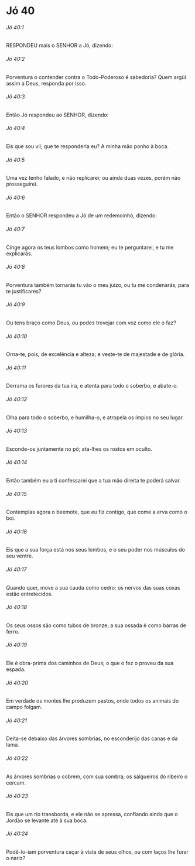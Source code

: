 # Jó 40

###### Jó 40:1

RESPONDEU mais o SENHOR a Jó, dizendo:

###### Jó 40:2

Porventura o contender contra o Todo-Poderoso é sabedoria? Quem argüi assim a Deus, responda por isso.

###### Jó 40:3

Então Jó respondeu ao SENHOR, dizendo:

###### Jó 40:4

Eis que sou vil; que te responderia eu? A minha mão ponho à boca.

###### Jó 40:5

Uma vez tenho falado, e não replicarei; ou ainda duas vezes, porém não prosseguirei.

###### Jó 40:6

Então o SENHOR respondeu a Jó de um redemoinho, dizendo:

###### Jó 40:7

Cinge agora os teus lombos como homem; eu te perguntarei, e tu me explicarás.

###### Jó 40:8

Porventura também tornarás tu vão o meu juízo, ou tu me condenarás, para te justificares?

###### Jó 40:9

Ou tens braço como Deus, ou podes trovejar com voz como ele o faz?

###### Jó 40:10

Orna-te, pois, de excelência e alteza; e veste-te de majestade e de glória.

###### Jó 40:11

Derrama os furores da tua ira, e atenta para todo o soberbo, e abate-o.

###### Jó 40:12

Olha para todo o soberbo, e humilha-o, e atropela os ímpios no seu lugar.

###### Jó 40:13

Esconde-os juntamente no pó; ata-lhes os rostos em oculto.

###### Jó 40:14

Então também eu a ti confessarei que a tua mão direita te poderá salvar.

###### Jó 40:15

Contemplas agora o beemote, que eu fiz contigo, que come a erva como o boi.

###### Jó 40:16

Eis que a sua força está nos seus lombos, e o seu poder nos músculos do seu ventre.

###### Jó 40:17

Quando quer, move a sua cauda como cedro; os nervos das suas coxas estão entretecidos.

###### Jó 40:18

Os seus ossos são como tubos de bronze; a sua ossada é como barras de ferro.

###### Jó 40:19

Ele é obra-prima dos caminhos de Deus; o que o fez o proveu da sua espada.

###### Jó 40:20

Em verdade os montes lhe produzem pastos, onde todos os animais do campo folgam.

###### Jó 40:21

Deita-se debaixo das árvores sombrias, no esconderijo das canas e da lama.

###### Jó 40:22

As árvores sombrias o cobrem, com sua sombra; os salgueiros do ribeiro o cercam.

###### Jó 40:23

Eis que um rio transborda, e ele não se apressa, confiando ainda que o Jordão se levante até à sua boca.

###### Jó 40:24

Podê-lo-iam porventura caçar à vista de seus olhos, ou com laços lhe furar o nariz?

